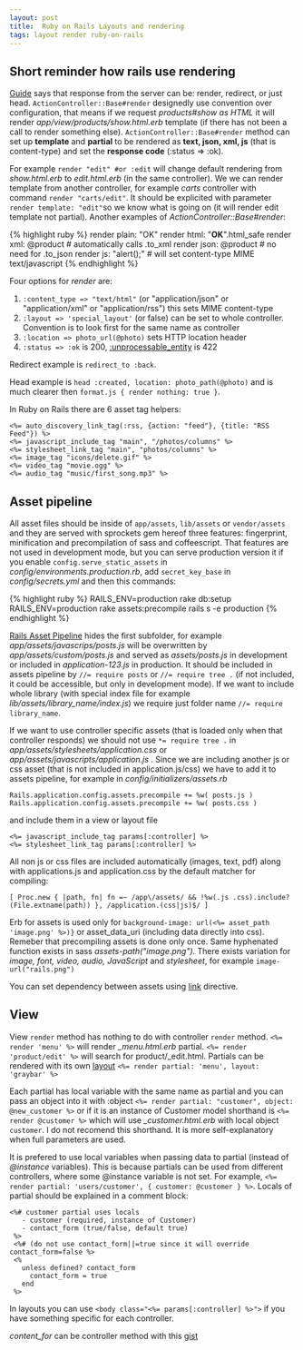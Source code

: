 ```yaml
---
layout: post
title:  Ruby on Rails Layouts and rendering
tags: layout render ruby-on-rails
---
```


Short reminder how rails use rendering
---


[Guide](http://guides.rubyonrails.org/layouts_and_rendering.html) says that response from the server can be: render, redirect, or just head. `ActionController::Base#render` designedly use convention over configuration, that means if we request *products#show as HTML* it will render *app/view/products/show.html.erb* template (if there has not been a call to render something else). `ActionController::Base#render` method can set up **template** and **partial** to be rendered as **text, json, xml, js** (that is content-type) and set the **response code** (:status => :ok). 

For example `render "edit" #or :edit`  will change default rendering from *show.html.erb* to *edit.html.erb* (in the same controller). We we can render template from another controller, for example *carts* controller with command `render "carts/edit"`. It should be explicited with parameter `render template: "edit"`so we know what is going on (it will render edit template not partial). Another examples of *ActionController::Base#render*:

{% highlight ruby %}
render plain: "OK" 
render html: "<strong>OK</strong>".html_safe 
render xml: @product # automatically calls .to_xml
render json: @product # no need for .to_json
render js: "alert();" # will set content-type MIME text/javascript
{% endhighlight %}

Four options for *render* are:

1. `:content_type => "text/html"` (or "application/json" or "application/xml" or "application/rss") this sets MIME content-type
1. `:layout => 'special_layout'` (or false) can be set to whole controller. Convention is to look first for the same name as controller
1. `:location => photo_url(@photo)` sets HTTP location header
1. `:status => :ok` is 200, [:unprocessable_entity](http://guides.rubyonrails.org/layouts_and_rendering.html#the-status-option) is 422 

Redirect example is `redirect_to :back`.

Head example is `head :created, location: photo_path(@photo)` and is much clearer then `format.js { render nothing: true }`.


In Ruby on Rails there are 6 asset tag helpers:

    <%= auto_discovery_link_tag(:rss, {action: "feed"}, {title: "RSS Feed"}) %>
    <%= javascript_include_tag "main", "/photos/columns" %>
    <%= stylesheet_link_tag "main", "photos/columns" %>
    <%= image_tag "icons/delete.gif" %>
    <%= video_tag "movie.ogg" %>
    <%= audio_tag "music/first_song.mp3" %>

Asset pipeline
---

All asset files should be inside of `app/assets`, `lib/assets` or
`vendor/assets` and they are served with sprockets gem hereof three features:
fingerprint, minification and precompilation of sass and coffeescript. That
features are not used in development mode, but you can serve production version
it if you enable `config.serve_static_assets` in
*config/environments.production.rb*, add `secret_key_base` in
*config/secrets.yml* and then this commands:

{% highlight ruby %}
RAILS_ENV=production rake db:setup
RAILS_ENV=production rake assets:precompile
rails s -e production
{% endhighlight %}

[Rails Asset Pipeline](http://guides.rubyonrails.org/asset_pipeline.html) hides the first subfolder, for example *app/assets/javascrips/posts.js* will be overwritten by *app/assets/custom/posts.js* and served as *assets/posts.js* in development or included in *application-123.js* in production. It should be included in assets pipeline by `//= require posts` or `//= require tree .` (if not included, it could be accessible, but only in development mode). If we want to include whole library (with special index file for example *lib/assets/library_name/index.js*) we require just folder name `//= require library_name`.

If we want to use controller specific assets (that is loaded only when that controller responds) we should not use `*= require tree .` in *app/assets/stylesheets/application.css* or *app/assets/javascripts/application.js* . Since we are including another js or css asset (that is not included in application.js/css) we have to add it to assets pipeline, for example in *config/initializers/assets.rb* 

    Rails.application.config.assets.precompile += %w( posts.js )
    Rails.application.config.assets.precompile += %w( posts.css )

and include them in a view or layout file

    <%= javascript_include_tag params[:controller] %>
    <%= stylesheet_link_tag params[:controller] %>

All non js or css files are included automatically (images, text, pdf) along
with applications.js and application.css by the default matcher for compiling:

    [ Proc.new { |path, fn| fn =~ /app\/assets/ && !%w(.js .css).include?(File.extname(path)) }, /application.(css|js)$/ ]

Erb for assets is used only for `background-image: url(<%= asset_path 'image.png' %>)}` or asset_data_uri (including data directly into css). Remeber that precompiling assets is done only once. Same hyphenated function exists in sass *assets-path("image.png")*. There exists variation for *image, font, video, audio, JavaScript* and *stylesheet*, for example `image-url("rails.png")`

You can set dependency between assets using [link](https://github.com/sstephenson/sprockets#the-link-directive) directive.

View
---

View `render` method has nothing to do with controller `render` method. `<%= render 'menu' %>` will render *_menu.html.erb* partial. `<%= render 'product/edit' %>` will search for product/_edit.html. Partials can be rendered with its own [layout](http://guides.rubyonrails.org/layouts_and_rendering.html#partial-layouts) `<%= render partial: 'menu', layout: 'graybar' %>`


Each partial has local variable with the same name as partial and you can pass an object into it with :object `<%= render partial: "customer", object: @new_customer %>` or if it is an instance of Customer model shorthand is `<%= render @customer %>` which will use *_customer.html.erb* with local object `customer`. I do not recomend this shorthand. It is more self-explanatory when full parameters are used.


It is prefered to use local variables when passing data to partial (instead of *@instance* variables). This is because partials can be used from different controllers, where some @instance variable is not set. For example, `<%= render partial: 'users/customer', { customer: @customer } %>`. Locals of partial should be explained in a comment block:

    <%# customer partial uses locals
       - customer (required, instance of Customer)
       - contact_form (true/false, default true)
     %>
     <%# (do not use contact_form||=true since it will override contact_form=false %>
     <%
       unless defined? contact_form
         contact_form = true
       end 
     %> 

In layouts you can use `<body class="<%= params[:controller] %>">` if you have something specific for each controller.

*content_for* can be controller method with this [gist](https://gist.github.com/hiroshi/985457)
